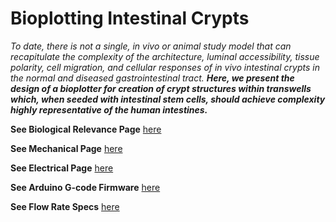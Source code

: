 # Bioplotting Intestinal Crypts
<p style="text-align: center;">
  
_To date, there is not a single, in vivo or animal study model that can recapitulate the complexity of the architecture, luminal accessibility, tissue polarity, cell migration, and cellular responses of in vivo intestinal crypts in the normal and diseased gastrointestinal tract._ _**Here, we present the design of a bioplotter for creation of crypt structures within transwells which, when seeded with intestinal stem cells, should achieve complexity highly representative of the human intestines.**_


**See Biological Relevance Page** [here](/Bioplotting-Crypts/Biological-Revelvance.md)



**See Mechanical Page** [here](/Bioplotting-Crypts/Mechanical-Assembly)



**See Electrical Page** [here](/Bioplotting-Crypts/Electrical-Assembly)



**See Arduino G-code Firmware** [here](/Bioplotting-Crypts/Arduino-G-Code)



**See Flow Rate Specs** [here](/Bioplotting-Crypts/Specs)



</p>
